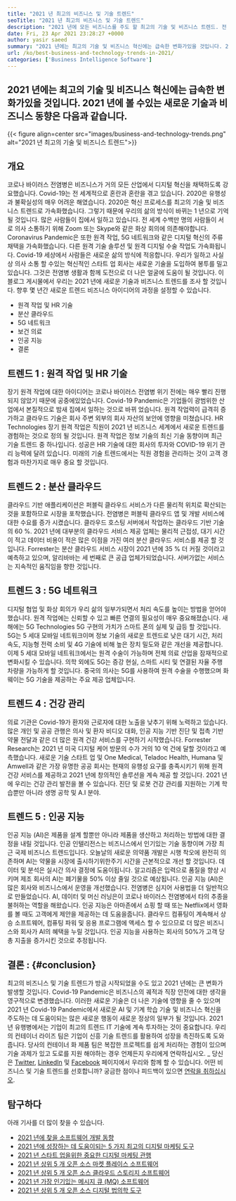 ```yaml
---
title: "2021 년 최고의 비즈니스 및 기술 트렌드" 
seoTitle: "2021 년 최고의 비즈니스 및 기술 트렌드" 
description: "2021 년에 모든 비즈니스를 주도 할 최고의 기술 및 비즈니스 트렌드. 전 세계의 모든 비즈니스가 이러한 새로운 기술 트렌드를 채택해야한다고 생각합니다." 
date: Fri, 23 Apr 2021 23:28:27 +0000
author: yasir saeed
summary: "2021 년에는 최고의 기술 및 비즈니스 혁신에는 급속한 변화가있을 것입니다. 2021 년에 볼 수있는 새로운 기술과 비즈니스 동향은 다음과 같습니다." 
url: /ko/best-business-and-technology-trends-in-2021/
categories: ['Business Intelligence Software']
---
```


## 2021 년에는 최고의 기술 및 비즈니스 혁신에는 급속한 변화가있을 것입니다. 2021 년에 볼 수있는 새로운 기술과 비즈니스 동향은 다음과 같습니다.

{{< figure align=center src="images/business-and-technology-trends.png" alt="2021 년 최고의 기술 및 비즈니스 트렌드">}}


## **개요** 
코로나 바이러스 전염병은 비즈니스가 거의 모든 산업에서 디지털 혁신을 채택하도록 강요했습니다. Covid-19는 전 세계적으로 혼란과 혼란을 겪고 있습니다. 2020은 유행성과 불확실성의 매우 어려운 해였습니다. 2020은 혁신 프로세스를 최고의 기술 및 비즈니스 트렌드로 가속화했습니다. 그렇기 때문에 우리의 삶의 방식이 바뀌는 1 년으로 기억 될 것입니다. 많은 사람들이 집에서 일하고 있습니다. 전 세계 수백만 명의 사람들이 서로 의사 소통하기 위해 Zoom 또는 Skype와 같은 화상 회의에 의존해야합니다.
Coronavirus Pandemic은 또한 원격 작업, 5G 네트워크와 같은 디지털 혁신의 주류 채택을 가속화했습니다. 다른 원격 기술 솔루션 및 원격 디지털 수술 작업도 가속화됩니다. Covid-19 세상에서 사람들은 새로운 삶의 방식에 적응합니다. 우리가 일하고 사실상 의사 소통 할 수있는 혁신적인 스타트 업 회사는 새로운 기술을 도입하여 봉투를 밀고 있습니다. 그것은 전염병 생활과 함께 도전으로 더 나은 얼굴에 도움이 될 것입니다. 이 블로그 게시물에서 우리는 2021 년에 새로운 기술과 비즈니스 트렌드를 조사 할 것입니다. 향후 몇 년간 새로운 트렌드 비즈니스 아이디어의 과정을 설정할 수 있습니다.
  * 원격 작업 및 HR 기술
  * 분산 클라우드
  * 5G 네트워크
  * 보건 의료
  * 인공 지능
  * 결론

## 트렌드 1 : 원격 작업 및 HR 기술
장기 원격 작업에 대한 아이디어는 코로나 바이러스 전염병 위기 전에는 매우 빨리 진행되지 않았기 때문에 공중에있었습니다. Covid-19 Pandemic은 기업들이 광범위한 산업에서 본질적으로 밤새 집에서 일하는 것으로 바뀌 었습니다. 원격 작업력이 급격히 증가하고 클라우드 기술은 회사 주변 외부의 회사 자산의 보안에 영향을 미쳤습니다.
HR Technologies 장기 원격 작업은 직원이 2021 년 비즈니스 세계에서 새로운 트렌드를 경험하는 것으로 정의 될 것입니다. 원격 작업은 정보 기술의 최신 기술 동향이며 최근 기술 트렌드 중 하나입니다. 성공은 HR 기술에 대한 회사의 투자와 COVID-19 위기 관리 능력에 달려 있습니다. 미래의 기술 트렌드에서는 직원 경험을 관리하는 것이 고객 경험과 마찬가지로 매우 중요 할 것입니다.

## 트렌드 2 : 분산 클라우드
클라우드 기반 애플리케이션은 퍼블릭 클라우드 서비스가 다른 물리적 위치로 확산되는 것을 포함하므로 시장을 포착했습니다. 전염병은 퍼블릭 클라우드 앱 및 개발 서비스에 대한 수요를 증가 시켰습니다. 클라우드 호스팅 서버에서 작업하는 클라우드 기반 기술의 60 %.
2021 년에 대부분의 클라우드 서비스 제공 업체는 물리적 근접성, 대기 시간이 적고 데이터 비용이 적은 많은 이점을 가진 여러 분산 클라우드 서비스를 제공 할 것입니다. Forrester는 분산 클라우드 서비스 시장이 2021 년에 35 % 더 커질 것이라고 예측하고 있으며, 알리바바는 세 번째로 큰 공급 업체가되었습니다. 서버가없는 서비스는 지속적인 움직임을 향한 것입니다.

## 트렌드 3 : 5G 네트워크
디지털 협업 및 화상 회의가 우리 삶의 일부가되면서 처리 속도를 높이는 방법을 얻어야했습니다. 원격 작업에는 신뢰할 수 있고 빠른 연결의 필요성이 매우 중요해졌습니다. 새해에는 5G Technologies 5G 구현의 가치가 스마트 폰의 실제 및 급등 할 것입니다. 5G는 5 세대 모바일 네트워크이며 정보 기술의 새로운 트렌드로 낮은 대기 시간, 처리 속도, 지능형 전력 소비 및 4G 기술에 비해 높은 장치 밀도와 같은 개선을 제공합니다.
이제 5 세대 모바일 네트워크에서는 원격 수술이 가능하며 전체 의료 산업을 잠재적으로 변화시킬 수 있습니다. 의학 외에도 5G는 증강 현실, 스마트 시티 및 연결된 자율 주행 차량을 가능하게 할 것입니다. 중국의 의사는 5G를 사용하여 원격 수술을 수행했으며 화웨이는 5G 기술을 제공하는 주요 제공 업체입니다.

## 트렌드 4 : 건강 관리
의료 기관은 Covid-19가 환자와 근로자에 ​​대한 노출을 낮추기 위해 노력하고 있습니다. 많은 개인 및 공공 관행은 의사 및 환자 비디오 대화, 인공 지능 기반 진단 및 접촉 기반 약물 전달과 같은 더 많은 원격 건강 서비스를 구현하기 시작했습니다. Forrester Research는 2021 년 미국 디지털 케어 방문의 수가 거의 10 억 건에 달할 것이라고 예측했습니다.
새로운 기술 스타트 업 및 One Medical, Teladoc Health, Humana 및 Amwell과 같은 가장 유명한 공공 회사는 현재의 유행성 요구를 충족시키기 위해 원격 건강 서비스를 제공하고 2021 년에 창의적인 솔루션을 계속 제공 할 것입니다. 2021 년에 우리는 건강 관리 발전을 볼 수 있습니다. 진단 및 로봇 건강 관리를 지원하는 기계 학습뿐만 아니라 생명 공학 및 A.I 분야.

## 트렌드 5 : 인공 지능
인공 지능 (AI)은 제품을 설계 할뿐만 아니라 제품을 생산하고 처리하는 방법에 대한 결정을 내릴 것입니다. 인공 인텔리전스는 비즈니스에서 인기있는 기술 동향이며 가장 최근 국제 비즈니스 트렌드입니다. 오늘날의 새로운 의약품 개발은 시행 착오에 완전히 의존하며 AI는 약물을 시장에 출시하기위한주기 시간을 근본적으로 개선 할 것입니다. 데이터 및 분석은 실시간 의사 결정에 도움이됩니다. 알고리즘은 입력으로 품질을 향상 시키며 제조 회사의 AI는 폐기물을 50% 이상 줄일 것으로 예상됩니다.
인공 지능 (AI)은 많은 회사와 비즈니스에서 운영을 개선했습니다. 전염병은 심지어 사용법을 더 일반적으로 만들었습니다. AI, 데이터 및 머신 러닝은이 코로나 바이러스 전염병에서 타의 추종을 불허하는 역할을 해왔습니다. 인공 지능은 아마존에서 쇼핑 할 때 또는 Netflix에서 영화를 볼 때도 고객에게 제안을 제공하는 데 도움을줍니다. 클라우드 컴퓨팅이 계속해서 상승 소프트웨어, 컴퓨팅 파워 및 응용 프로그램에 액세스 할 수 있으므로 더 많은 비즈니스와 회사가 AI의 혜택을 누릴 것입니다. 인공 지능을 사용하는 회사의 50%가 고객 당 총 지출을 증가시킨 것으로 추정됩니다.

## 결론 :   {#conclusion}
최고의 비즈니스 및 기술 트렌드가 방금 시작되었을 수도 있고 2021 년에는 큰 변화가 발생할 것입니다. Covid-19 Pandemic은 비즈니스의 궤적과 직장 안전에 대한 생각을 영구적으로 변경했습니다. 이러한 새로운 기술은 더 나은 기술에 영향을 줄 수 있으며 2021 년 Covid-19 Pandemic에서 새로운 AI 및 기계 학습 기술 및 비즈니스 혁신을 주도하는 데 도움이되는 많은 새로운 행동이 새로운 정상의 일부가 될 것입니다. 2021 년 유행병에서는 기업이 최고의 트렌드 IT 기술에 계속 투자하는 것이 중요합니다.
우리의 컨테이너 라이즈 팀은 기업이 신흥 기술 트렌드를 활용하여 성장을 촉진하도록 도와줍니다. 당사의 컨테이너 화 제품 팀은 복잡한 프로젝트를 쉽게 처리하는 경험이 있으며 기술 과제가 있고 도로를 지원 해야하는 경우 언제든지 우리에게 연락하십시오.
_ 당신은 [Twitter][1], [LinkedIn][2] 및 [Facebook][3] 페이지에서 우리와 함께 할 수 있습니다. 어떤 비즈니스 및 기술 트렌드를 선호합니까? 궁금한 점이나 피드백이 있으면 [연락을 취하십시오][4].

## 탐구하다
아래 기사를 더 많이 찾을 수 있습니다.
  * [2021 년에 찾을 소프트웨어 개발 동향][5]
  * [2021 년에 성장하는 데 도움이되는 5 가지 최고의 디지털 마케팅 도구][6]
  * [2021 년 스타트 업을위한 중요한 디지털 마케팅 관행][7]
  * [2021 년 상위 5 개 오픈 소스 마켓 플레이스 소프트웨어][8]
  * [2021 년 상위 5 개 오픈 소스 클라우드 스토리지 소프트웨어][9]
  * [2021 년 가장 인기있는 메시지 큐 (MQ) 소프트웨어][10]
  * [2021 년 상위 5 개 오픈 소스 디지털 법의학 도구][11]

  
[1]: https://twitter.com/containerize_co
[2]: https://www.linkedin.com/company/containerize/
[3]: http://facebook.com/containerize
[4]: mailto:yasir.saeed@aspose.com
[5]: https://blog.containerize.com/blockchain-platforms/software-development-trends-to-look-out-for-in-2021/
[6]: https://blog.containerize.com/marketing-automation/5-best-digital-marketing-tools-to-help-you-grow-in-2021/
[7]: https://blog.containerize.com/marketing-automation/important-digital-marketing-practices-for-startups-in-2021/
[8]: https://blog.containerize.com/marketplace/top-5-open-source-marketplace-software-in-2021/
[9]: https://blog.containerize.com/backup-and-sync-software/top-5-open-source-cloud-storage-software-in-2021/
[10]: https://blog.containerize.com/message-queue-software/top-5-open-source-message-queue-software-in-2021/
[11]: https://blog.containerize.com/digital-forensic-tools/top-5-open-source-digital-forensic-tools-in-2021/

